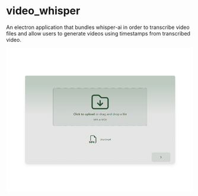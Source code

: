 # video_whisper

An electron application that bundles whisper-ai in order to transcribe video files and allow users to generate videos
using timestamps from transcribed video.

<img src='images/image_1.png'>
<img src='images/image_2.png>
